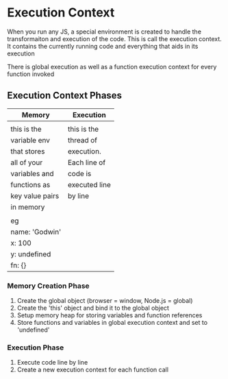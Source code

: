 # Execution Context

When you run any JS, a special environment is created to handle the transformaiton and execution of the code.
This is call the execution context. It contains the currently running code and everything that aids in its execution

There is global execution as well as a function execution context for every function invoked

## Execution Context Phases

| Memory          | Execution       |
|-----------------|-----------------|
|                 |                 |
| this is the     | this is the     |
| variable env    | thread of       |
| that stores     | execution.      |
| all of your     | Each line of    |
| variables and   | code is         |
| functions as    | executed line   |
| key value pairs | by line         |
| in memory       |                 |
|                 |                 |
| eg              |                 |
| name: 'Godwin'  |                 |
| x: 100          |                 |
| y: undefined    |                 |
| fn: {}          |                 |


### Memory Creation Phase

1. Create the global object (browser = window, Node.js = global)
2. Create the 'this' object and bind it to the global object
3. Setup memory heap for storing variables and function references
4. Store functions and variables in global execution context and set to 'undefined'

### Execution Phase

1. Execute code line by line
2. Create a new execution context for each function call 
